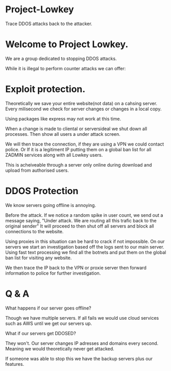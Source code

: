 # Project-Lowkey
Trace DDOS attacks back to the attacker. 


# Welcome to Project Lowkey.

We are a group dedicated to stopping DDOS attacks. 

While it is illegal to perform counter attacks we can offer:

# Exploit protection. # 

Theoretically we save your entire website(not data) on a cahsing server. 
Every milisecond we check for server changes or changes in a local copy. 

Using packages like express may not work at this time.

When a change is made to cliental or serversideal we shut down all processes. 
Then show all users a under attack screen. 

We will then trace the connection, if they are using a VPN we could contact police.
Or
If it is a legitiment IP putting them on a global ban list for all ZADMIN services along with all Lowkey users.

This is acheiveable through a server only online during download and upload from authorised users. 

# DDOS Protection #
We know servers going offline is annoying.

Before the attack. If we notice a random spike in user count, we send out a message saying, "Under attack. We are routing all this trafic back to the original sender"
It will proceed to then shut off all servers and block all connections to the website. 

Using proxies in this situation can be hard to crack if not impossible. 
On our servers we start an investigation based off the logs sent to our main server. Using fast text processing we find all the botnets and put them on the global ban list for visiting any website. 

We then trace the IP back to the VPN or proxie server then forward information to police for further investigation. 

# Q & A 
What happens if our server goes offline? 

Though we have multiple servers. If all fails we would use cloud services such as AWS until we get our servers up.

What if our servers get DDOSED? 

They won't. Our server changes IP adresses and domains every second. 
Meaning we would theoretically never get attacked.

If someone was able to stop this we have the backup servers plus our features.
